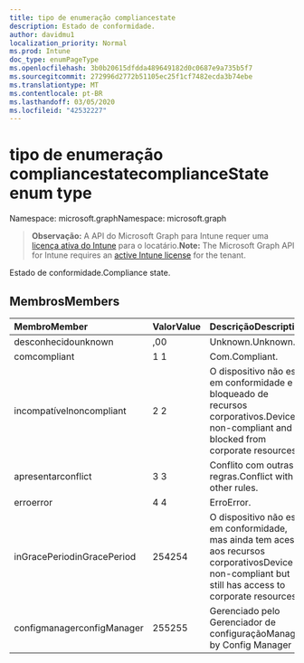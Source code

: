 ```yaml
---
title: tipo de enumeração compliancestate
description: Estado de conformidade.
author: davidmu1
localization_priority: Normal
ms.prod: Intune
doc_type: enumPageType
ms.openlocfilehash: 3b0b20615dfdda489649182d0c0687e9a735b5f7
ms.sourcegitcommit: 272996d2772b51105ec25f1cf7482ecda3b74ebe
ms.translationtype: MT
ms.contentlocale: pt-BR
ms.lasthandoff: 03/05/2020
ms.locfileid: "42532227"
---
```

# <a name="compliancestate-enum-type"></a><span data-ttu-id="321dc-103">tipo de enumeração compliancestate</span><span class="sxs-lookup"><span data-stu-id="321dc-103">complianceState enum type</span></span>

<span data-ttu-id="321dc-104">Namespace: microsoft.graph</span><span class="sxs-lookup"><span data-stu-id="321dc-104">Namespace: microsoft.graph</span></span>

> <span data-ttu-id="321dc-105">**Observação:** A API do Microsoft Graph para Intune requer uma [licença ativa do Intune](https://go.microsoft.com/fwlink/?linkid=839381) para o locatário.</span><span class="sxs-lookup"><span data-stu-id="321dc-105">**Note:** The Microsoft Graph API for Intune requires an [active Intune license](https://go.microsoft.com/fwlink/?linkid=839381) for the tenant.</span></span>

<span data-ttu-id="321dc-106">Estado de conformidade.</span><span class="sxs-lookup"><span data-stu-id="321dc-106">Compliance state.</span></span>

## <a name="members"></a><span data-ttu-id="321dc-107">Membros</span><span class="sxs-lookup"><span data-stu-id="321dc-107">Members</span></span>
|<span data-ttu-id="321dc-108">Membro</span><span class="sxs-lookup"><span data-stu-id="321dc-108">Member</span></span>|<span data-ttu-id="321dc-109">Valor</span><span class="sxs-lookup"><span data-stu-id="321dc-109">Value</span></span>|<span data-ttu-id="321dc-110">Descrição</span><span class="sxs-lookup"><span data-stu-id="321dc-110">Description</span></span>|
|:---|:---|:---|
|<span data-ttu-id="321dc-111">desconhecido</span><span class="sxs-lookup"><span data-stu-id="321dc-111">unknown</span></span>|<span data-ttu-id="321dc-112">,0</span><span class="sxs-lookup"><span data-stu-id="321dc-112">0</span></span>|<span data-ttu-id="321dc-113">Unknown.</span><span class="sxs-lookup"><span data-stu-id="321dc-113">Unknown.</span></span>|
|<span data-ttu-id="321dc-114">com</span><span class="sxs-lookup"><span data-stu-id="321dc-114">compliant</span></span>|<span data-ttu-id="321dc-115">1 </span><span class="sxs-lookup"><span data-stu-id="321dc-115">1</span></span>|<span data-ttu-id="321dc-116">Com.</span><span class="sxs-lookup"><span data-stu-id="321dc-116">Compliant.</span></span>|
|<span data-ttu-id="321dc-117">incompatível</span><span class="sxs-lookup"><span data-stu-id="321dc-117">noncompliant</span></span>|<span data-ttu-id="321dc-118">2 </span><span class="sxs-lookup"><span data-stu-id="321dc-118">2</span></span>|<span data-ttu-id="321dc-119">O dispositivo não está em conformidade e é bloqueado de recursos corporativos.</span><span class="sxs-lookup"><span data-stu-id="321dc-119">Device is non-compliant and is blocked from corporate resources.</span></span>|
|<span data-ttu-id="321dc-120">apresentar</span><span class="sxs-lookup"><span data-stu-id="321dc-120">conflict</span></span>|<span data-ttu-id="321dc-121">3 </span><span class="sxs-lookup"><span data-stu-id="321dc-121">3</span></span>|<span data-ttu-id="321dc-122">Conflito com outras regras.</span><span class="sxs-lookup"><span data-stu-id="321dc-122">Conflict with other rules.</span></span>|
|<span data-ttu-id="321dc-123">erro</span><span class="sxs-lookup"><span data-stu-id="321dc-123">error</span></span>|<span data-ttu-id="321dc-124">4 </span><span class="sxs-lookup"><span data-stu-id="321dc-124">4</span></span>|<span data-ttu-id="321dc-125">Erro</span><span class="sxs-lookup"><span data-stu-id="321dc-125">Error.</span></span>|
|<span data-ttu-id="321dc-126">inGracePeriod</span><span class="sxs-lookup"><span data-stu-id="321dc-126">inGracePeriod</span></span>|<span data-ttu-id="321dc-127">254</span><span class="sxs-lookup"><span data-stu-id="321dc-127">254</span></span>|<span data-ttu-id="321dc-128">O dispositivo não está em conformidade, mas ainda tem acesso aos recursos corporativos</span><span class="sxs-lookup"><span data-stu-id="321dc-128">Device is non-compliant but still has access to corporate resources</span></span>|
|<span data-ttu-id="321dc-129">configmanager</span><span class="sxs-lookup"><span data-stu-id="321dc-129">configManager</span></span>|<span data-ttu-id="321dc-130">255</span><span class="sxs-lookup"><span data-stu-id="321dc-130">255</span></span>|<span data-ttu-id="321dc-131">Gerenciado pelo Gerenciador de configuração</span><span class="sxs-lookup"><span data-stu-id="321dc-131">Managed by Config Manager</span></span>|




